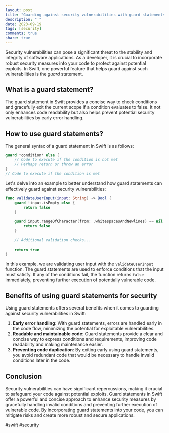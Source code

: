 ```yaml
---
layout: post
title: "Guarding against security vulnerabilities with guard statements in Swift"
description: " "
date: 2023-09-19
tags: [security]
comments: true
share: true
---
```


Security vulnerabilities can pose a significant threat to the stability and integrity of software applications. As a developer, it is crucial to incorporate robust security measures into your code to protect against potential exploits. In Swift, one powerful feature that helps guard against such vulnerabilities is the *guard* statement.

## What is a guard statement?

The guard statement in Swift provides a concise way to check conditions and gracefully exit the current scope if a condition evaluates to false. It not only enhances code readability but also helps prevent potential security vulnerabilities by early error handling.

## How to use guard statements?

The general syntax of a guard statement in Swift is as follows:

```swift
guard *condition* else {
    // Code to execute if the condition is not met
    // Perhaps return or throw an error
}
// Code to execute if the condition is met
```

Let's delve into an example to better understand how guard statements can effectively guard against security vulnerabilities:

```swift
func validateUserInput(input: String) -> Bool {
    guard !input.isEmpty else {
        return false
    }
    
    guard input.rangeOfCharacter(from: .whitespacesAndNewlines) == nil else {
        return false
    }
    
    // Additional validation checks...
    
    return true
}
```

In this example, we are validating user input with the `validateUserInput` function. The guard statements are used to enforce conditions that the input must satisfy. If any of the conditions fail, the function returns `false` immediately, preventing further execution of potentially vulnerable code.

## Benefits of using guard statements for security

Using guard statements offers several benefits when it comes to guarding against security vulnerabilities in Swift:

1. **Early error handling**: With guard statements, errors are handled early in the code flow, minimizing the potential for exploitable vulnerabilities.
2. **Readable and maintainable code**: Guard statements provide a clear and concise way to express conditions and requirements, improving code readability and making maintenance easier.
3. **Preventing code duplication**: By exiting early using guard statements, you avoid redundant code that would be necessary to handle invalid conditions later in the code.

## Conclusion

Security vulnerabilities can have significant repercussions, making it crucial to safeguard your code against potential exploits. Guard statements in Swift offer a powerful and concise approach to enhance security measures by gracefully handling invalid conditions and preventing further execution of vulnerable code. By incorporating guard statements into your code, you can mitigate risks and create more robust and secure applications.

#swift #security